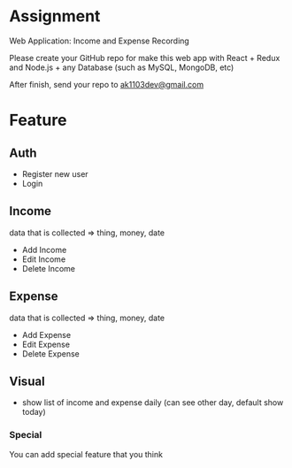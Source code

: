 # Assignment

Web Application: Income and Expense Recording

Please create your GitHub repo for make this web app with React + Redux and Node.js + any Database (such as MySQL, MongoDB, etc)

After finish, send your repo to ak1103dev@gmail.com

# Feature

## Auth
- Register new user
- Login

## Income

data that is collected
  => thing, money, date
- Add Income
- Edit Income
- Delete Income

## Expense
data that is collected
  => thing, money, date

- Add Expense
- Edit Expense
- Delete Expense

## Visual
- show list of income and expense daily (can see other day, default show today)

### Special
You can add special feature that you think
